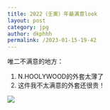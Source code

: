 ```yaml
---
title: 2022（壬寅）年最满意look
layout: post
category: jpg
author: dkphhh
permalink: /2023-01-15-19-42
---
```

唯二不满意的地方：

1. N.HOOLYWOOD的外套太薄了
2. 这件我不太满意的外套还很贵！

![](https://cdn.jsdelivr.net/gh/dkphhh/dkphhh.github.io/img/20230115193853.jpg)
